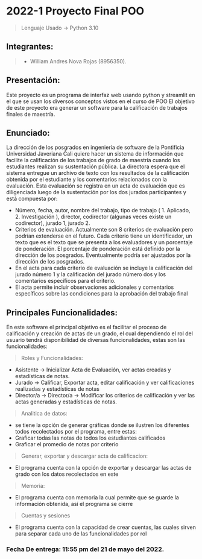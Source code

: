 # 2022-1 Proyecto Final POO
> Lenguaje Usado -> Python 3.10

## Integrantes:
> * William Andres Nova Rojas (8956350).

## Presentación:
Este proyecto es un programa de interfaz web usando python y streamlit en el que se usan los diversos conceptos vistos en el curso de POO
El objetivo de este proyecto era generar un software para la calificación de trabajos finales de maestría.

## Enunciado:
La dirección de los posgrados en ingeniería de software de la Pontificia Universidad Javeriana Cali quiere hacer un
sistema de información que facilite la calificación de los trabajos de grado de maestría cuando los estudiantes realizan
su sustentación pública. La directora espera que el sistema entregue un archivo de texto con los resultados de la
calificación obtenida por el estudiante y los comentarios relacionados con la evaluación. Esta evaluación se registra
en un acta de evaluación que es diligenciada luego de la sustentación por los dos jurados participantes y está
compuesta por:
* Número, fecha, autor, nombre del trabajo, tipo de trabajo ( 1. Aplicado, 2. Investigación ), director,
codirector (algunas veces existe un codirector), jurado 1, jurado 2.
* Criterios de evaluación. Actualmente son 8 criterios de evaluación pero podrían extenderse en el futuro.
Cada criterio tiene un identificador, un texto que es el texto que se presenta a los evaluadores y un
porcentaje de ponderación. El porcentaje de ponderación está definido por la dirección de los posgrados.
Eventualmente podría ser ajustados por la dirección de los posgrados.
* En el acta para cada criterio de evaluación se incluye la calificación del jurado número 1 y la calificación del
jurado número dos y los comentarios específicos para el criterio.
* El acta permite incluir observaciones adicionales y comentarios específicos sobre las condiciones para la
aprobación del trabajo final

## Principales Funcionalidades:
En este software el principal objetivo es el facilitar el proceso de calificación y creación de actas de un grado, el cual dependiendo el rol del usuario
tendrá disponibilidad de diversas funcionalidades, estas son las funcionalidades:
> Roles y Funcionalidades:
* Asistente -> Inicializar Acta de Evaluación, ver actas creadas y estadísticas de notas.
* Jurado -> Calificar, Exportar acta, editar calificación y ver calificaciones realizadas y estadísticas de notas
* Director/a -> Director/a -> Modificar los criterios de calificación y ver las actas generadas y estadísticas de notas.
> Analitica de datos:
* se tiene la opción de generar gráficas donde se ilustren los diferentes todos recolectados por el programa, entre estas:
* Graficar todas las notas de todos los estudiantes calificados
* Graficar el promedio de notas por criterio
> Generar, exportar y descargar acta de calificacion:
* El programa cuenta con la opción de exportar y descargar las actas de grado con los datos recolectados en este
> Memoria:
* El programa cuenta con memoria la cual permite que se guarde la información obtenida, así el programa se cierre
> Cuentas y sesiones
* El programa cuenta con la capacidad de crear cuentas, las cuales sirven para separar cada uno de las funcionalidades por rol

### Fecha De entrega: 11:55 pm del 21 de mayo del 2022.

